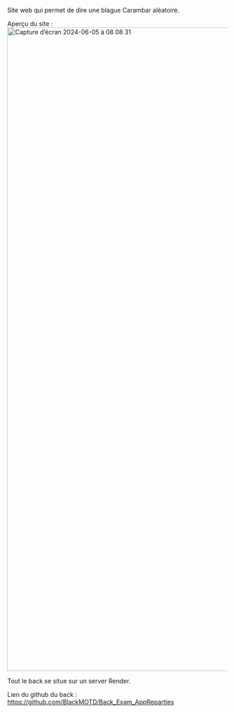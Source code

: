 Site web qui permet de dire une blague Carambar aléatoire.

Aperçu du site :
<img width="1469" alt="Capture d’écran 2024-06-05 à 08 08 31" src="https://github.com/BlackMOTD/Front_Exam_AppReparties/assets/105824316/bb59d6d6-50f3-4927-9e21-dec3b1bc6adf">

Tout le back se situe sur un server Render.

Lien du github du back : https://github.com/BlackMOTD/Back_Exam_AppReparties



